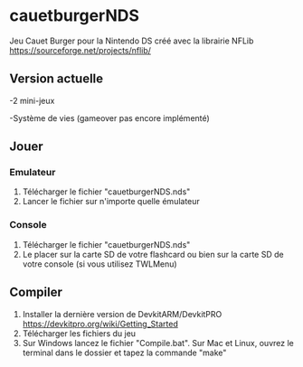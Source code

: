 # cauetburgerNDS
Jeu Cauet Burger pour la Nintendo DS créé avec la librairie NFLib
https://sourceforge.net/projects/nflib/
## Version actuelle
-2 mini-jeux

-Système de vies (gameover pas encore implémenté)

## Jouer
### Emulateur
1. Télécharger le fichier "cauetburgerNDS.nds"
2. Lancer le fichier sur n'importe quelle émulateur
### Console
1. Télécharger le fichier "cauetburgerNDS.nds"
2. Le placer sur la carte SD de votre flashcard ou bien sur la carte SD de votre console (si vous utilisez TWLMenu)
## Compiler
1. Installer la dernière version de DevkitARM/DevkitPRO https://devkitpro.org/wiki/Getting_Started
2. Télécharger les fichiers du jeu
3. Sur Windows lancez le fichier "Compile.bat". Sur Mac et Linux, ouvrez le terminal dans le dossier et tapez la commande "make"
